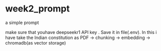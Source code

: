 # week2_prompt
a simple prompt


make sure that youhave deepseekr1 API key . Save it in file(.env). 
In this i have take the Indian constitution as PDF -> chunking -> embedding -> chromadb(as  vector storage)  
